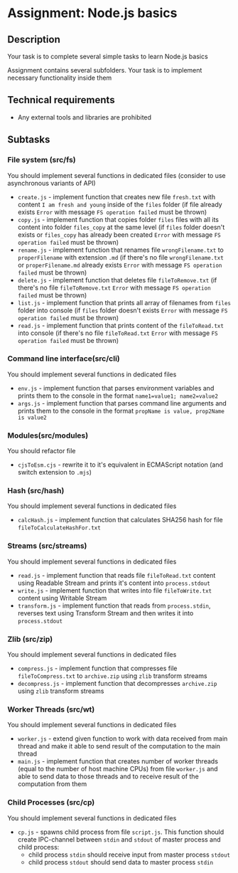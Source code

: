 # Assignment: Node.js basics

## Description

Your task is to complete several simple tasks to learn Node.js basics

Assignment contains several subfolders. Your task is to implement necessary functionality inside them

## Technical requirements

- Any external tools and libraries are prohibited

## Subtasks

### File system (src/fs)

You should implement several functions in dedicated files (consider to use asynchronous variants of API)

- `create.js` - implement function that creates new file `fresh.txt` with content `I am fresh and young` inside of the `files` folder (if file already exists `Error` with message `FS operation failed` must be thrown)
- `copy.js` - implement function that copies folder `files` files with all its content into folder `files_copy` at the same level (if `files` folder doesn't exists or `files_copy` has already been created `Error` with message `FS operation failed` must be thrown)
- `rename.js` - implement function that renames file `wrongFilename.txt` to `properFilename` with extension `.md` (if there's no file `wrongFilename.txt` or `properFilename.md` already exists `Error` with message `FS operation failed` must be thrown)
- `delete.js` - implement function that deletes file `fileToRemove.txt` (if there's no file `fileToRemove.txt` `Error` with message `FS operation failed` must be thrown)
- `list.js` - implement function that prints all array of filenames from `files` folder into console (if `files` folder doesn't exists `Error` with message `FS operation failed` must be thrown)
- `read.js` - implement function that prints content of the `fileToRead.txt` into console (if there's no file `fileToRead.txt` `Error` with message `FS operation failed` must be thrown)

### Command line interface(src/cli)

You should implement several functions in dedicated files

- `env.js` - implement function that parses environment variables and prints them to the console in the format `name1=value1; name2=value2`
- `args.js` - implement function that parses command line arguments and prints them to the console in the format `propName is value, prop2Name is value2`

### Modules(src/modules)

You should refactor file

- `cjsToEsm.cjs` - rewrite it to it's equivalent in ECMAScript notation (and switch extension to `.mjs`)

### Hash (src/hash)

You should implement several functions in dedicated files

- `calcHash.js` - implement function that calculates SHA256 hash for file `fileToCalculateHashFor.txt`

### Streams (src/streams)

You should implement several functions in dedicated files

- `read.js` - implement function that reads file `fileToRead.txt` content using Readable Stream and prints it's content into `process.stdout`
- `write.js` - implement function that writes into file `fileToWrite.txt` content using Writable Stream
- `transform.js` - implement function that reads from `process.stdin`, reverses text using Transform Stream and then writes it into `process.stdout`

### Zlib (src/zip)

You should implement several functions in dedicated files

- `compress.js` - implement function that compresses file `fileToCompress.txt` to `archive.zip` using `zlib` transform streams
- `decompress.js` - implement function that decompresses `archive.zip` using `zlib` transform streams

### Worker Threads (src/wt)

You should implement several functions in dedicated files

- `worker.js` - extend given function to work with data received from main thread and make it able to send result of the computation to the main thread
- `main.js` - implement function that creates number of worker threads (equal to the number of host machine CPUs) from file `worker.js` and able to send data to those threads and to receive result of the computation from them

### Child Processes (src/cp)

You should implement several functions in dedicated files

- `cp.js` - spawns child process from file `script.js`. This function should create IPC-channel between `stdin` and `stdout` of master process and child process:
    - child process `stdin` should receive input from master process `stdout`
    - child process `stdout` should send data to master process `stdin`